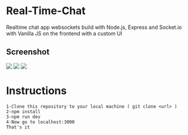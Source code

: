 # Real-Time-Chat
Realtime chat app  websockets build with Node.js, Express and Socket.io with Vanilla JS on the frontend with a custom UI

<h2>Screenshot</h2>

<img src="https://i.imgur.com/wb01BAG.png" />
<img src="https://i.imgur.com/I3gJOO4.png" />
<img src="https://i.imgur.com/lamkFaC.png" />



<h1>Instructions</h1>

    1-Clone this repository to your local machine ( git clone <url> )
    2-npm install
    3-npm run dev
    4-Now go to localhost:3000
    That's it

